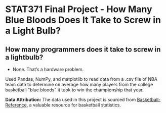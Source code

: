 # STAT371 Final Project - How Many Blue Bloods Does It Take to Screw in a Light Bulb?

## How many programmers does it take to screw in a lightbulb?
- None. That’s a hardware problem.

Used Pandas, NumPy, and matplotlib to read data from a .csv file of NBA team data to determine on average how many players from the college basketball "blue bloods" it took to win the championship that year. 

**Data Attribution:** The data used in this project is sourced from [Basketball-Reference](https://www.basketball-reference.com/), a valuable resource for basketball statistics.
